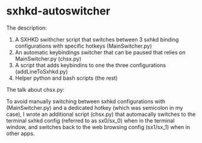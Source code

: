 # sxhkd-autoswitcher
The description:

1. A SXHKD swithcher script that switches between 3 sxhkd binding configurations with specific hotkeys (MainSwitcher.py)
2. An automatic keybindings switcher that can be paused that relies on MainSwitcher.py (chsx.py)
3. A script that adds keybindins to one the three configurations (addLineToSxhkd.py)
4. Helper python and bash scripts (the rest) 

The talk about chsx.py:

To avoid manually switching between sxhkd configurations with (MainSwitcher.py) and a dedicated hotkey (which was semicolon in my case), I wrote an additional script (chsx.py) that automacally switches to the terminal sxhkd config (referred to as sx0/sx_0) when in the terminal window, and switches back to the web browsing config (sx1/sx_1) when in other apps.
